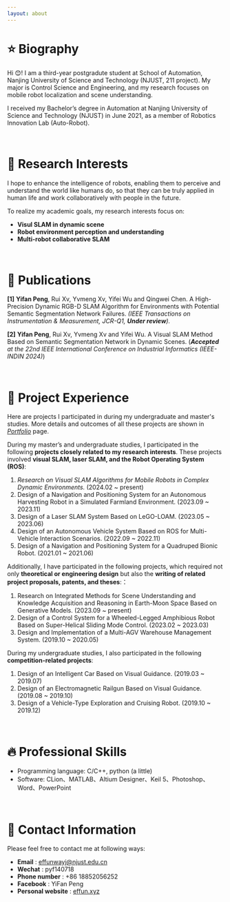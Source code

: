 ```yaml
---
layout: about 
---
```


# &#11088; Biography
Hi &#128522;! I am a third-year postgradute student at School of Automation, Nanjing University of Science and Technology (NJUST, 211 project).
My major is Control Science and Engineering, and my research focuses on mobile robot localization and scene understanding.

I received my Bachelor’s degree in Automation at Nanjing University of Science and Technology (NJUST) in June 2021, as a member of Robotics Innovation Lab (Auto-Robot). 


<br/>

# &#128640; Research Interests
I hope to enhance the intelligence of robots, enabling them to perceive and understand the world like humans do, so that they can be truly applied in human life and work collaboratively with people in the future. 

To realize my academic goals, my research interests focus on:

* **Visul SLAM in dynamic scene**
* **Robot environment perception and understanding**
* **Multi-robot collaborative SLAM**

<br/>

# &#128220; Publications
<strong>[1]</strong> **Yifan Peng**, Rui Xv, Yvmeng Xv, Yifei Wu and Qingwei Chen. A High-Precision Dynamic RGB-D SLAM Algorithm for Environments with Potential Semantic Segmentation Network Failures. *(IEEE Transactions on Instrumentation & Measurement, JCR-Q1, **Under review**).*

<strong>[2]</strong> **Yifan Peng**, Rui Xv, Yvmeng Xv and Yifei Wu. A Visual SLAM Method Based on Semantic Segmentation Network in Dynamic Scenes. (***Accepted** at the 22nd IEEE International Conference on Industrial Informatics (IEEE-INDIN 2024)*)

<br/>

# &#128225; Project Experience

Here are projects I participated in during my undergraduate and master's studies. More details and outcomes of all these projects are shown in [*Portfolio*](https://effun.xyz/portfolio/) page.

During my master’s and undergraduate studies, I participated in the following **projects closely related to my research interests**. These projects involved **visual SLAM, laser SLAM, and the Robot Operating System (ROS)**:

1. *Research on Visual SLAM Algorithms for Mobile Robots in Complex Dynamic Environments.* (2024.02 ~ present)
2. Design of a Navigation and Positioning System for an Autonomous Harvesting Robot in a Simulated Farmland Environment. (2023.09 ~ 2023.11)
3. Design of a Laser SLAM System Based on LeGO-LOAM. (2023.05 ~ 2023.06)
4. Design of an Autonomous Vehicle System Based on ROS for Multi-Vehicle Interaction Scenarios. (2022.09 ~ 2022.11)
5. Design of a Navigation and Positioning System for a Quadruped Bionic Robot. (2021.01 ~ 2021.06)

Additionally, I have participated in the following projects, which required not only **theoretical or engineering design** but also the **writing of related project proposals, patents, and theses**:：

1. Research on Integrated Methods for Scene Understanding and Knowledge Acquisition and Reasoning in Earth-Moon Space Based on Generative Models. (2023.09 ~ present)
2. Design of a Control System for a Wheeled-Legged Amphibious Robot Based on Super-Helical Sliding Mode Control. (2023.02 ~ 2023.03)
3. Design and Implementation of a Multi-AGV Warehouse Management System. (2019.10 ~ 2020.05)

During my undergraduate studies, I also participated in the following **competition-related projects**:

1. Design of an Intelligent Car Based on Visual Guidance. (2019.03 ~ 2019.07)
2. Design of an Electromagnetic Railgun Based on Visual Guidance. (2019.08 ~ 2019.10)
3. Design of a Vehicle-Type Exploration and Cruising Robot. (2019.10 ~ 2019.12)

<br/>

# &#128293; Professional Skills

* Programming language: C/C++, python (a little)
* Software: CLion、MATLAB、Altium Designer、Keil 5、Photoshop、Word、PowerPoint

<br/>

# &#128231; Contact Information
Please feel free to contact me at following ways:

* **Email** : effunwayj@njust.edu.cn
* **Wechat** : pyf140718
* **Phone number** : +86 18852056252
* **Facebook** : YiFan Peng 
* **Personal website** : [effun.xyz](https://effun.xyz)
